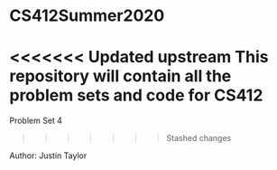# CS412Summer2020

<<<<<<< Updated upstream
This repository will contain all the problem sets and code for CS412
=======
Problem Set 4
>>>>>>> Stashed changes

Author: Justin Taylor
